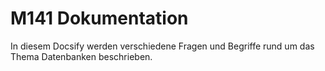# M141 Dokumentation

In diesem Docsify werden verschiedene Fragen und Begriffe rund um das Thema Datenbanken beschrieben.